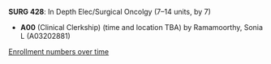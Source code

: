 **SURG 428**: In Depth Elec/Surgical Oncolgy (7–14 units, by 7)

- **A00** (Clinical Clerkship) (time and location TBA) by Ramamoorthy, Sonia L (A03202881)

[Enrollment numbers over time](./SURG428.tsv)
